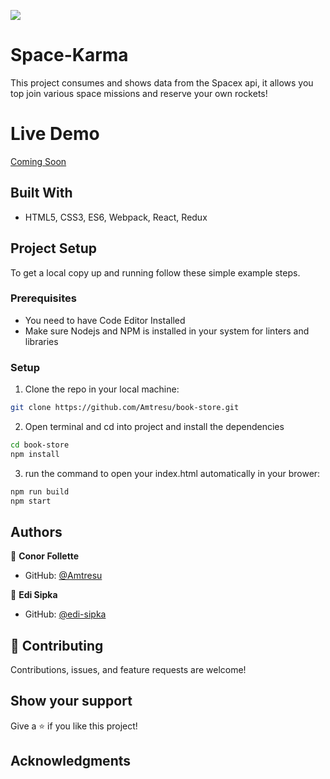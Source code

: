 ![](https://img.shields.io/badge/Microverse-blueviolet)

# Space-Karma
This project consumes and shows data from the Spacex api, it allows you top join various space missions and reserve your own rockets!

# Live Demo
[Coming Soon]()

## Built With
- HTML5, CSS3, ES6, Webpack, React, Redux

## Project Setup
To get a local copy up and running follow these simple example steps.

### Prerequisites

- You need to have Code Editor Installed
- Make sure Nodejs and NPM is installed in your system for linters and libraries

### Setup
1. Clone the repo in your local machine:
```bash
git clone https://github.com/Amtresu/book-store.git
```
2. Open terminal and cd into project and install the dependencies
```bash
cd book-store
npm install
```

3. run the command to open your index.html automatically in your brower:
```bash
npm run build
npm start
```

## Authors

👤 **Conor Follette**

- GitHub: [@Amtresu](https://github.com/Amtresu)

👤 **Edi Sipka**
- GitHub: [@edi-sipka](https://github.com/edi-sipka)


## 🤝 Contributing

Contributions, issues, and feature requests are welcome!

## Show your support

Give a ⭐️ if you like this project!

## Acknowledgments
